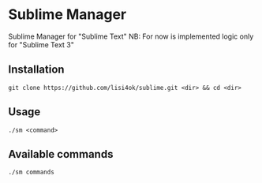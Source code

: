 Sublime Manager
==============
Sublime Manager for "Sublime Text"
NB: For now is implemented logic only for "Sublime Text 3"

Installation
------------
```
git clone https://github.com/lisi4ok/sublime.git <dir> && cd <dir>
```

Usage
------------
```
./sm <command>
```

Available commands
------------
```
./sm commands
```
